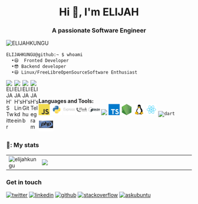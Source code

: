 <h1 align="center">Hi 👋, I'm ELIJAH </h1>
<h3 align="center">A passionate Software Engineer </h3>


<p align="left"> <img src="https://komarev.com/ghpvc/?username=ELIJAHKUNGU&label=Profile%20views&color=0e75b6&style=flat" alt="ELIJAHKUNGU" /> </p>

```cli
ELIJAHKUNGU@github:~ $ whoami
  •😆  Fronted Developer
  •😎 Backend developer
  •😆 Linux/FreeLibreOpenSourceSoftware Enthusiast
```
<a href="https://twitter.com/ELIJAHKUNGU">
  <img align="left" alt="ELIJAH'S Twitter" width="22px" src="https://cdn.jsdelivr.net/npm/simple-icons@v3/icons/twitter.svg" />
</a>
<a href="https://linkedin.com/in/ELIJAHKUNGU">
  <img align="left" alt="ELIJAH's Linkdein" width="22px" src="https://cdn.jsdelivr.net/npm/simple-icons@v3/icons/linkedin.svg" />
</a>
<a href="https://github.com/ELIJAHKUNGU">
  <img align="left" alt="ELIJAH's Github" width="22px" src="https://cdn.jsdelivr.net/npm/simple-icons@v3/icons/github.svg" />
</a>
<a href="https://t.me/ELIJAHKUNGU">
  <img align="left" alt="ELIJAH's Telegram" width="22px" src="https://cdn.jsdelivr.net/npm/simple-icons@v3/icons/telegram.svg" />
</a>

<br/>
<br/>




**Languages and Tools:**  
<code><img height="30" src="https://raw.githubusercontent.com/github/explore/80688e429a7d4ef2fca1e82350fe8e3517d3494d/topics/javascript/javascript.png"></code>
<code><img height="30" src="https://raw.githubusercontent.com/github/explore/80688e429a7d4ef2fca1e82350fe8e3517d3494d/topics/python/python.png"></code>
<code><img height="30" src="https://raw.githubusercontent.com/github/explore/80688e429a7d4ef2fca1e82350fe8e3517d3494d/topics/express/express.png"></code>
<code><img height="30" src="https://raw.githubusercontent.com/github/explore/80688e429a7d4ef2fca1e82350fe8e3517d3494d/topics/flask/flask.png"></code>
<code><img height="30" src="https://raw.githubusercontent.com/github/explore/80688e429a7d4ef2fca1e82350fe8e3517d3494d/topics/bash/bash.png"></code>
</code>
<code><img height="30" src="https://camo.githubusercontent.com/9524913c8527def8ce119eab41a08b29a4e6b6ed71abdd5ab351222458d757d1/68747470733a2f2f75706c6f61642e77696b696d656469612e6f72672f77696b6970656469612f636f6d6d6f6e732f7468756d622f342f34622f426173685f4c6f676f5f436f6c6f7265642e7376672f3132303070782d426173685f4c6f676f5f436f6c6f7265642e7376672e706e67"></code>
<code><img height="30" src="https://raw.githubusercontent.com/github/explore/80688e429a7d4ef2fca1e82350fe8e3517d3494d/topics/typescript/typescript.png"></code>
<code><img height="30" src="https://raw.githubusercontent.com/github/explore/80688e429a7d4ef2fca1e82350fe8e3517d3494d/topics/nodejs/nodejs.png"></code>
<code><img height="30" src="https://raw.githubusercontent.com/github/explore/80688e429a7d4ef2fca1e82350fe8e3517d3494d/topics/linux/linux.png"></code>
<code><img height="30" src="https://raw.githubusercontent.com/github/explore/80688e429a7d4ef2fca1e82350fe8e3517d3494d/topics/react/react.png"></code>
<code><img height="30" src="https://www.vectorlogo.zone/logos/dartlang/dartlang-icon.svg" alt="dart" width="40" height="40"/> </code>
<code><img src="https://raw.githubusercontent.com/devicons/devicon/master/icons/php/php-original.svg" alt="php" width="40" height="40"/> </code>


### 🔏: My stats
<!--   <table>
  <tr>
    <a href="https://wakatime.com/@031f0010-ed93-450d-86db-77e0f90e1bae"><img src="https://wakatime.com/badge/user/031f0010-ed93-450d-86db-77e0f90e1bae.svg" alt="Total time coded since Jul 30 2021" /></a>
  </tr>
  <tr>
      <td><img width="380px" align="left" src="https://github-readme-stats.vercel.app/api?username=ELIJAHKUNGU&show_icons=true&count_private=true&include_all_commits=true&theme=tokyonight"/></td>
    <td><img width="400px" align="right" src="https://github-readme-streak-stats.herokuapp.com/?user=ELIJAHKUNGU&show_icons=true&locale=en&layout=compact&theme=tokyonight"/></td>
  
  </tr>   
</table> -->



<table>
  <tr>
    <td><img width="400px" src="https://github-readme-stats.vercel.app/api?username=elijahkungu&show_icons=true&locale=en" alt="elijahkungu" /></td>
    <td><img width="400px" align="left" src="https://github-readme-stats.vercel.app/api/top-langs/?username=ELIJAHKUNGU&langs_count=10&layout=compact"/></td>
    <td><img width="400px" src="https://github-readme-streak-stats.herokuapp.com/?user=elijahkungu&" alt="elijahkungu" /><td/>
  </tr>
</table>

### Get in touch
<p>
  <a href="https://twitter.com/ELIJAHKUNGU"><img src="https://img.icons8.com/color/50/111111/twitter-squared.png" alt="twitter"/></a>
  <a href="https://www.linkedin.com/in/ELIJAHKUNGU"><img src="https://img.icons8.com/color/50/111111/linkedin.png" alt="linkedin"/></a>
  <a href="https://www.github.com/ELIJAHKUNGU"><img src="https://img.icons8.com/color/50/111111/github.png" alt="github"/></a>
  <a href="https://stackoverflow.com/users/"><img src="https://img.icons8.com/color/50/000000/stackoverflow.png" alt="stackoverflow"/></a>
  <a href="https://askubuntu.com/users/"><img width="50px" src="https://cdn.sstatic.net/Sites/askubuntu/Img/apple-touch-icon@2.png?v=c492c9229955" alt="askubuntu"/></a>
</p>
 
 </p>

 
 
<!-- <p><img align="left" src="https://github-readme-stats.vercel.app/api/top-langs?username=elijahkungu&show_icons=true&locale=en&layout=compact" alt="elijahkungu" /></p>

<p>&nbsp;<img align="center" src="https://github-readme-stats.vercel.app/api?username=elijahkungu&show_icons=true&locale=en" alt="elijahkungu" /></p>

<p><img align="center" src="https://github-readme-streak-stats.herokuapp.com/?user=elijahkungu&" alt="elijahkungu" /></p> -->
